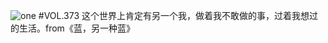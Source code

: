 ![one](http://image.wufazhuce.com/FjDxhLsL_SkYHSV5YE5THi_Fz0Pf)
#VOL.373
这个世界上肯定有另一个我，做着我不敢做的事，过着我想过的生活。from《蓝，另一种蓝》
